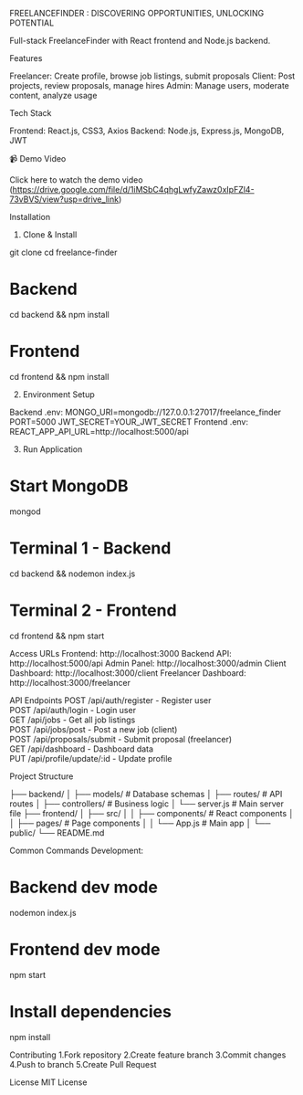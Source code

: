 FREELANCEFINDER : DISCOVERING OPPORTUNITIES, UNLOCKING POTENTIAL

Full-stack FreelanceFinder with React frontend and Node.js backend.

Features

Freelancer: Create profile, browse job listings, submit proposals
Client: Post projects, review proposals, manage hires
Admin: Manage users, moderate content, analyze usage

Tech Stack

Frontend: React.js, CSS3, Axios
Backend: Node.js, Express.js, MongoDB, JWT

📹 Demo Video

Click here to watch the demo video (https://drive.google.com/file/d/1iMSbC4qhgLwfyZawz0xIpFZl4-73vBVS/view?usp=drive_link)

Installation
1. Clone & Install

git clone <repository-url>
cd freelance-finder
# Backend
cd backend && npm install
# Frontend  
cd frontend && npm install

2. Environment Setup
   
Backend .env:
MONGO_URI=mongodb://127.0.0.1:27017/freelance_finder
PORT=5000
JWT_SECRET=YOUR_JWT_SECRET
Frontend .env:
REACT_APP_API_URL=http://localhost:5000/api

3. Run Application
   
# Start MongoDB
mongod
# Terminal 1 - Backend
cd backend && nodemon index.js
# Terminal 2 - Frontend
cd frontend && npm start

Access URLs
Frontend: http://localhost:3000
Backend API: http://localhost:5000/api
Admin Panel: http://localhost:3000/admin
Client Dashboard: http://localhost:3000/client
Freelancer Dashboard: http://localhost:3000/freelancer

API Endpoints
POST   /api/auth/register       - Register user  
POST   /api/auth/login          - Login user  
GET    /api/jobs                - Get all job listings  
POST   /api/jobs/post           - Post a new job (client)  
POST   /api/proposals/submit    - Submit proposal (freelancer)  
GET    /api/dashboard           - Dashboard data  
PUT    /api/profile/update/:id  - Update profile

Project Structure

├── backend/
│   ├── models/         # Database schemas
│   ├── routes/         # API routes
│   ├── controllers/    # Business logic
│   └── server.js       # Main server file
├── frontend/
│   ├── src/
│   │   ├── components/  # React components
│   │   ├── pages/       # Page components
│   │   └── App.js       # Main app
│   └── public/
└── README.md

Common Commands
Development:

# Backend dev mode
nodemon index.js
# Frontend dev mode
npm start
# Install dependencies
npm install

Contributing
 1.Fork repository
 2.Create feature branch
 3.Commit changes
 4.Push to branch
 5.Create Pull Request

License
MIT License
